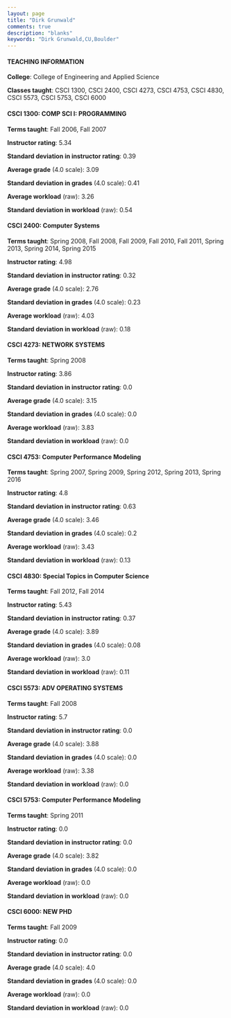 ```yaml
---
layout: page
title: "Dirk Grunwald" 
comments: true
description: "blanks"
keywords: "Dirk Grunwald,CU,Boulder"
---
```

<head>
<script src="https://ajax.googleapis.com/ajax/libs/jquery/2.1.3/jquery.min.js"></script>
<script src="https://dl.dropboxusercontent.com/s/pc42nxpaw1ea4o9/highcharts.js?dl=0"></script>
<!-- <script src="../assets/js/highcharts.js"></script> -->
<style type="text/css">@font-face {
	font-family: "Bebas Neue";
	src: url(https://www.filehosting.org/file/details/544349/BebasNeue Regular.otf) format("opentype");
	}
	h1.Bebas { 
		font-family: "Bebas Neue", Verdana, Tahoma;
	}
</style>
</head>
	   
#### TEACHING INFORMATION

**College**: College of Engineering and Applied Science

**Classes taught**: CSCI 1300, CSCI 2400, CSCI 4273, CSCI 4753, CSCI 4830, CSCI 5573, CSCI 5753, CSCI 6000

#### CSCI 1300: COMP SCI I: PROGRAMMING

**Terms taught**: Fall 2006, Fall 2007

**Instructor rating**: 5.34

**Standard deviation in instructor rating**: 0.39

**Average grade** (4.0 scale): 3.09

**Standard deviation in grades** (4.0 scale): 0.41

**Average workload** (raw): 3.26

**Standard deviation in workload** (raw): 0.54

#### CSCI 2400: Computer Systems

**Terms taught**: Spring 2008, Fall 2008, Fall 2009, Fall 2010, Fall 2011, Spring 2013, Spring 2014, Spring 2015

**Instructor rating**: 4.98

**Standard deviation in instructor rating**: 0.32

**Average grade** (4.0 scale): 2.76

**Standard deviation in grades** (4.0 scale): 0.23

**Average workload** (raw): 4.03

**Standard deviation in workload** (raw): 0.18

#### CSCI 4273: NETWORK SYSTEMS

**Terms taught**: Spring 2008

**Instructor rating**: 3.86

**Standard deviation in instructor rating**: 0.0

**Average grade** (4.0 scale): 3.15

**Standard deviation in grades** (4.0 scale): 0.0

**Average workload** (raw): 3.83

**Standard deviation in workload** (raw): 0.0

#### CSCI 4753: Computer Performance Modeling

**Terms taught**: Spring 2007, Spring 2009, Spring 2012, Spring 2013, Spring 2016

**Instructor rating**: 4.8

**Standard deviation in instructor rating**: 0.63

**Average grade** (4.0 scale): 3.46

**Standard deviation in grades** (4.0 scale): 0.2

**Average workload** (raw): 3.43

**Standard deviation in workload** (raw): 0.13

#### CSCI 4830: Special Topics in Computer Science

**Terms taught**: Fall 2012, Fall 2014

**Instructor rating**: 5.43

**Standard deviation in instructor rating**: 0.37

**Average grade** (4.0 scale): 3.89

**Standard deviation in grades** (4.0 scale): 0.08

**Average workload** (raw): 3.0

**Standard deviation in workload** (raw): 0.11

#### CSCI 5573: ADV OPERATING SYSTEMS

**Terms taught**: Fall 2008

**Instructor rating**: 5.7

**Standard deviation in instructor rating**: 0.0

**Average grade** (4.0 scale): 3.88

**Standard deviation in grades** (4.0 scale): 0.0

**Average workload** (raw): 3.38

**Standard deviation in workload** (raw): 0.0

#### CSCI 5753: Computer Performance Modeling

**Terms taught**: Spring 2011

**Instructor rating**: 0.0

**Standard deviation in instructor rating**: 0.0

**Average grade** (4.0 scale): 3.82

**Standard deviation in grades** (4.0 scale): 0.0

**Average workload** (raw): 0.0

**Standard deviation in workload** (raw): 0.0

#### CSCI 6000: NEW PHD

**Terms taught**: Fall 2009

**Instructor rating**: 0.0

**Standard deviation in instructor rating**: 0.0

**Average grade** (4.0 scale): 4.0

**Standard deviation in grades** (4.0 scale): 0.0

**Average workload** (raw): 0.0

**Standard deviation in workload** (raw): 0.0

